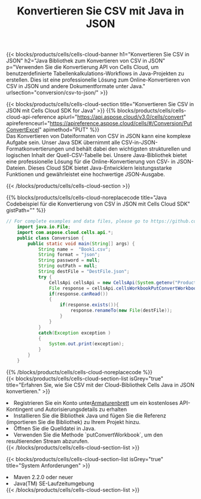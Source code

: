 ﻿---
title:  Konvertieren Sie CSV mit Java in JSON
description:  Verwendung des Aspose.Cells Cloud SDK for Java zum Konvertieren einer Datei im CSV-Format in eine Datei im JSON-Format.
kwords: Excel, Convert CSV to JSON, REST, Java
howto: How to convert CSV to JSON using Aspose.Cells Cloud Java library.
---
{{< blocks/products/cells/cells-cloud-banner h1="Konvertieren Sie CSV in JSON" h2="Java Bibliothek zum Konvertieren von CSV in JSON" p="Verwenden Sie die Konvertierung API von Cells Cloud, um benutzerdefinierte Tabellenkalkulations-Workflows in Java-Projekten zu erstellen. Dies ist eine professionelle Lösung zum Online-Konvertieren von CSV in JSON und andere Dokumentformate unter Java." urlsection="conversion/csv-to-json/" >}}

{{< blocks/products/cells/cells-cloud-section title="Konvertieren Sie CSV in JSON mit Cells Cloud SDK for Java" >}}
{{% blocks/products/cells/cells-cloud-api-reference apiurl="https://api.aspose.cloud/v3.0/cells/convert" apireferenceurl="https://apireference.aspose.cloud/cells/#/Conversion/PutConvertExcel" apimethod="PUT" %}}
<br/>
Das Konvertieren von Dateiformaten von CSV in JSON kann eine komplexe Aufgabe sein. Unser Java SDK übernimmt alle CSV-in-JSON-Formatkonvertierungen und behält dabei den wichtigsten strukturellen und logischen Inhalt der Quell-CSV-Tabelle bei. Unsere Java-Bibliothek bietet eine professionelle Lösung für die Online-Konvertierung von CSV- in JSON-Dateien. Dieses Cloud SDK bietet Java-Entwicklern leistungsstarke Funktionen und gewährleistet eine hochwertige JSON-Ausgabe.

{{< /blocks/products/cells/cells-cloud-section >}}

{{% blocks/products/cells/cells-cloud-noreplacecode title="Java Codebeispiel für die Konvertierung von CSV in JSON mit Cells Cloud SDK" gistPath="" %}}
 
```java
// For complete examples and data files, please go to https://github.com/aspose-cells-cloud/aspose-cells-cloud-java/
    import java.io.File;
    import com.aspose.cloud.cells.api.*;
    public class Conversion {
        public static void main(String[] args) {
            String name =  "Book1.csv";
            String format = "json";
            String password = null;
            String outPath = null;
            String destFile = "DestFile.json";
            try {
                CellsApi cellsApi = new CellsApi(System.getenv("ProductClientId"), System.getenv("ProductClientSecret"));
                File response = cellsApi.cellsWorkbookPutConvertWorkbook(new File(name), format, password, outPath, null,null);            
                if(response.canRead())
                {
                    if(response.exists()){
                        response.renameTo(new File(destFile));
                    }                
                }
            }
            catch(Exception exception )
            {
                System.out.print(exception);
            }
        }
    }
```
 
{{% /blocks/products/cells/cells-cloud-noreplacecode %}}
<br/>
{{< blocks/products/cells/cells-cloud-section-list isGrey="true" title="Erfahren Sie, wie Sie CSV mit der Cloud-Bibliothek Cells Java in JSON konvertieren." >}}
<li> Registrieren Sie ein Konto unter<a href="https://dashboard.aspose.cloud/">Armaturenbrett</a> um ein kostenloses API-Kontingent und Autorisierungsdetails zu erhalten</li>
<li>Installieren Sie die Bibliothek Java und fügen Sie die Referenz (importieren Sie die Bibliothek) zu Ihrem Projekt hinzu.</li>
<li>Öffnen Sie die Quelldatei in Java.</li>
<li>Verwenden Sie die Methode `putConvertWorkbook`, um den resultierenden Stream abzurufen.</li>
{{< /blocks/products/cells/cells-cloud-section-list >}}

{{< blocks/products/cells/cells-cloud-section-list isGrey="true" title="System Anforderungen" >}}
<li>Maven 2.2.0 oder neuer</li>
<li>Java(TM) SE-Laufzeitumgebung</li>
{{< /blocks/products/cells/cells-cloud-section-list >}}
